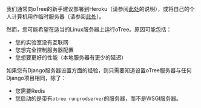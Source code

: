 我们通常向oTree的新手建议部署到Heroku（请参阅[此处]()的说明），或将自己的个人计算机用作临时服务器（请参阅[此处]()）。

然而，您可能希望在适当的Linux服务器上运行oTree。原因可能包括：

- 您的实验室没有互联网
- 您想完全控制服务器配置
- 您想要更好的性能（本地服务器有更少的延迟）

如果您有Django服务器设置方面的经验，则只需要知道设置oTree服务器与任何Django项目相同，除了：

- 您需要Redis
- 您启动的是带有`otree runprodserver`的服务器，而不是WSGI服务器。